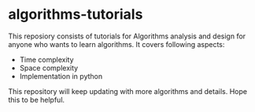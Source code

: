 # algorithms-tutorials
This reposiory consists of tutorials for Algorithms analysis and design for anyone who wants to learn algorithms.
It covers following aspects:
- Time complexity
- Space complexity
- Implementation in python

This repository will keep updating with more algorithms and details. 
Hope this to be helpful.
